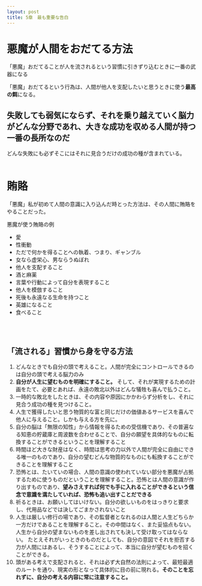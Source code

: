 ```yaml
---
layout: post
title: 5章　最も重要な告白
---
```


# 悪魔が人間をおだてる方法

「悪魔」おだてることが人を流されるという習慣に引きずり込むときに一番の武器になる

「悪魔」おだてるという行為は、人間が他人を支配したいと思うときに使う**最高の餌**になる。
<br/>

## 失敗しても弱気にならず、それを乗り越えていく脳力がどんな分野であれ、大きな成功を収める人間が持つ一番の長所なのだ

どんな失敗にも必ずそこにはそれに見合うだけの成功の種が含まれている。
<br/>
<br/>

# 賄賂
「悪魔」私が初めて人間の意識に入り込んだ時とった方法は、その人間に賄賂をやることだった。

悪魔が使う賄賂の例
* 愛
* 性衝動
* ただで何かを得ることへの執着、つまり、ギャンブル
* 女なら虚栄心、男ならうぬぼれ
* 他人を支配すること
* 酒と麻薬
* 言葉や行動によって自分を表現すること
* 他人を模倣すること
* 死後も永遠なる生命を持つこと
* 英雄になること
* 食べること
<br/>
<br/>

## 「流される」習慣から身を守る方法
1. どんなときでも自分の頭で考えること。人間が完全にコントロールできるのは自分の頭で考える脳力のみ
2. **自分が人生に望むものを明確にすること。** そして、それが実現するための計画をたて、必要とあれば、永遠の敗北以外はどんな犠牲も喜んで払うこと。
3. 一時的な敗北をしたときは、その内容や原因にかかわらず分析をし、それに見合う成功の種を見つけること。
4. 人生で獲得したいと思う物質的な富と同じだけの価値あるサービスを喜んで他人に与えること。しかも与える方を先に。
5. 自分の脳は「無限の知性」から情報を得るための受信機であり、その普遍なる知恵の貯蔵庫と周波数を合わせることで、自分の願望を具体的なものに転換することができるということを理解すること
6. 時間ほど大きな財産はなく、時間は思考の力以外で人間が完全に自由にできる唯一のものであり、自分の望むどんな物質的なものにも転換することができることを理解すること
7. 恐怖とは、たいていの場合、人間の意識の使われていない部分を悪魔が占拠するために使うものだということを理解すること。恐怖とは人間の意識が作り出すものであり、**望みさえすれば何でも手に入れることができるという信念で意識を満たしていれば、恐怖も追い出すことだできる**
8. 祈るときは、お願いしてはいけない。自分の欲しいものをはっきりと要求し、代用品などでは決してごまかされないこと
9. 人生は厳しい修行の場であり、その監督者となれるのは人間と人生どちらか一方だけであることを理解すること。その中間はなく、また妥協点もない。人生から自分の望まないものを差し出されても決して受け取ってはならない。
たとえそれがいっときのものだとしても、自分の意図でそれを拒否する力が人間にはあるし、そうすることによって、本当に自分が望むものを招くことができる。
10. 頭がある考えで支配されると、それは必ず大自然の法則によって、最短最適のルートを通り、現実の形となって具体的に目の前に現れる。**そのことを忘れずに、自分の考える内容に常に注意すること。**
